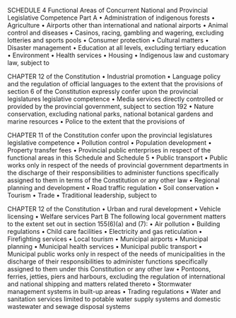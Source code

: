 SCHEDULE 4
Functional Areas of Concurrent National and Provincial
Legislative Competence
Part A
• Administration of indigenous forests
• Agriculture
• Airports other than international and national airports
• Animal control and diseases
• Casinos, racing, gambling and wagering, excluding lotteries and sports pools
• Consumer protection
• Cultural matters
• Disaster management
• Education at all levels, excluding tertiary education
• Environment
• Health services
• Housing
• Indigenous law and customary law, subject to 

CHAPTER 12 of the Constitution
• Industrial promotion
• Language policy and the regulation of official languages to the extent that the provisions
of section 6 of the Constitution expressly confer upon the provincial legislatures legislative
competence
• Media services directly controlled or provided by the provincial government, subject to
section 192
• Nature conservation, excluding national parks, national botanical gardens and marine
resources
• Police to the extent that the provisions of 

CHAPTER 11 of the Constitution confer upon the
provincial legislatures legislative competence
• Pollution control
• Population development
• Property transfer fees
• Provincial public enterprises in respect of the functional areas in this Schedule and
Schedule 5
• Public transport
• Public works only in respect of the needs of provincial government departments in the
discharge of their responsibilities to administer functions specifically assigned to them in
terms of the Constitution or any other law
• Regional planning and development
• Road traffic regulation
• Soil conservation
• Tourism
• Trade
• Traditional leadership, subject to 

CHAPTER 12 of the Constitution
• Urban and rural development
• Vehicle licensing
• Welfare services
Part B
The following local government matters to the extent set out in section 155(6)(a) and (7):
• Air pollution
• Building regulations
• Child care facilities
• Electricity and gas reticulation
• Firefighting services
• Local tourism
• Municipal airports
• Municipal planning
• Municipal health services
• Municipal public transport
• Municipal public works only in respect of the needs of municipalities in the discharge
of their responsibilities to administer functions specifically assigned to them under this
Constitution or any other law
• Pontoons, ferries, jetties, piers and harbours, excluding the regulation of international and
national shipping and matters related thereto
• Stormwater management systems in built-up areas
• Trading regulations
• Water and sanitation services limited to potable water supply systems and domestic wastewater
and sewage disposal systems

